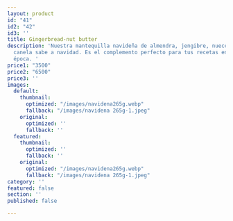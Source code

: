 ```yaml
---
layout: product
id: "41"
id2: "42"
id3: ''
title: Gingerbread-nut butter
description: 'Nuestra mantequilla navideña de almendra, jengibre, nueces, maple y
  canela sabe a navidad. Es el complemento perfecto para tus recetas en esta hermosa
  época. '
price1: "3500"
price2: "6500"
price3: ''
images:
  default:
    thumbnail:
      optimized: "/images/navidena265g.webp"
      fallback: "/images/navidena 265g-1.jpeg"
    original:
      optimized: ''
      fallback: ''
  featured:
    thumbnail:
      optimized: ''
      fallback: ''
    original:
      optimized: "/images/navidena265g.webp"
      fallback: "/images/navidena 265g-1.jpeg"
category: ''
featured: false
section: ''
published: false

---
```

